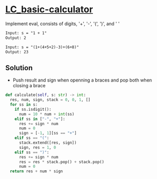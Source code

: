 # [LC_basic-calculator](https://leetcode.com/problems/basic-calculator)

Implement eval, consists of digits, '+', '-', '(', ')', and ' '

```txt
Input: s = "1 + 1"
Output: 2

Input: s = "(1+(4+5+2)-3)+(6+8)"
Output: 23
```

## Solution

* Push result and sign when openning a braces and pop both when closing a brace

```py
def calculate(self, s: str) -> int:
  res, num, sign, stack = 0, 0, 1, []
  for ss in s:
    if ss.isdigit():
      num = 10 * num + int(ss)
    elif ss in ["-", "+"]:
      res += sign * num
      num = 0
      sign = [-1, 1][ss == "+"]
    elif ss == "(":
      stack.extend([res, sign])
      sign, res = 1, 0
    elif ss == ")":
      res += sign * num
      res = res * stack.pop() + stack.pop()
      num = 0
  return res + num * sign
```
